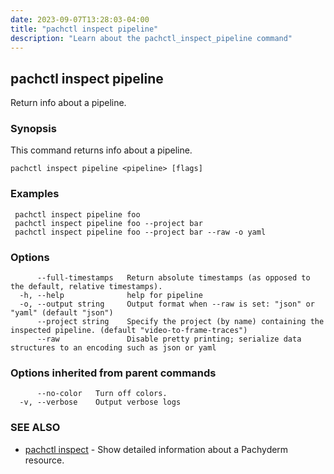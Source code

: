 ```yaml
---
date: 2023-09-07T13:28:03-04:00
title: "pachctl inspect pipeline"
description: "Learn about the pachctl_inspect_pipeline command"
---
```


## pachctl inspect pipeline

Return info about a pipeline.

### Synopsis

This command returns info about a pipeline.

```
pachctl inspect pipeline <pipeline> [flags]
```

### Examples

```
 pachctl inspect pipeline foo 
 pachctl inspect pipeline foo --project bar 
 pachctl inspect pipeline foo --project bar --raw -o yaml 

```

### Options

```
      --full-timestamps   Return absolute timestamps (as opposed to the default, relative timestamps).
  -h, --help              help for pipeline
  -o, --output string     Output format when --raw is set: "json" or "yaml" (default "json")
      --project string    Specify the project (by name) containing the inspected pipeline. (default "video-to-frame-traces")
      --raw               Disable pretty printing; serialize data structures to an encoding such as json or yaml
```

### Options inherited from parent commands

```
      --no-color   Turn off colors.
  -v, --verbose    Output verbose logs
```

### SEE ALSO

* [pachctl inspect](../pachctl_inspect)	 - Show detailed information about a Pachyderm resource.

